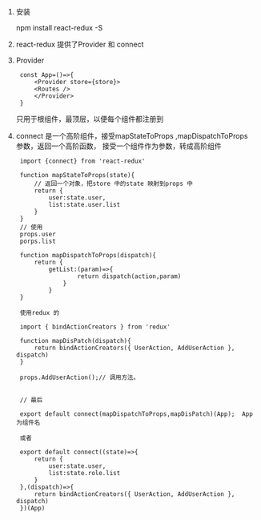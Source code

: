 1. 安装
   
    npm install react-redux -S

2. react-redux 提供了Provider 和 connect

3. Provider 

        const App=()=>{
            <Provider store={store}>
            <Routes />
            </Provider>
        }
   
   只用于根组件，最顶层，以便每个组件都注册到

4. connect 是一个高阶组件，接受mapStateToProps ,mapDispatchToProps 参数，返回一个高阶函数，
   接受一个组件作为参数，转成高阶组件

        import {connect} from 'react-redux'

        function mapStateToProps(state){
            // 返回一个对象，把store 中的state 映射到props 中
            return {
                user:state.user,
                list:state.user.list
            }
        }
        // 使用
        props.user 
        porps.list

        function mapDispatchToProps(dispatch){
            return {
                getList:(param)=>{
                        return dispatch(action,param)
                    }
                }
        }

        使用redux 的 
        
        import { bindActionCreators } from 'redux'

        function mapDisPatch(dispatch){
            return bindActionCreators({ UserAction, AddUserAction }, dispatch)
        }

        props.AddUserAction();// 调用方法。


        // 最后

        export default connect(mapDispatchToProps,mapDisPatch)(App);  App 为组件名

        或者

        export default connect((state)=>{
            return {
                user:state.user,
                list:state.role.list
            }
        },(dispatch)=>{
            return bindActionCreators({ UserAction, AddUserAction }, dispatch)
        })(App)


